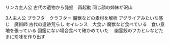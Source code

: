 リンカ主人公
古代の遺物から発掘　再起動
同じ顔の姉妹が沢山

3人主人公
プラフタ　クラフター
魔獣などの素材を解析
アグライアみたいな感じ　魔術師
古代の遺跡荒らし
セイレンス　大食い
魔獣など食べている　食い意地を張っている
図鑑にない場合食べて確かめていた　
幽霊鮫のフカヒレなどたまに珍味を作り出す






